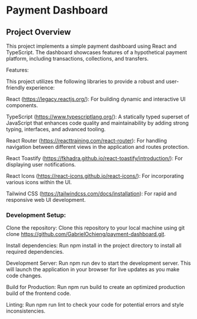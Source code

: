 # Payment Dashboard

## Project Overview

This project implements a simple payment dashboard using React and TypeScript. The dashboard showcases features of a hypothetical payment platform, including transactions, collections, and transfers.

Features:

This project utilizes the following libraries to provide a robust and user-friendly experience:

React (https://legacy.reactjs.org/): For building dynamic and interactive UI components.

TypeScript (https://www.typescriptlang.org/): A statically typed superset of JavaScript that enhances code quality and maintainability by adding strong typing, interfaces, and advanced tooling.

React Router (https://reacttraining.com/react-router): For handling navigation between different views in the application and routes protection.

React Toastify (https://fkhadra.github.io/react-toastify/introduction/): For displaying user notifications.

React Icons (https://react-icons.github.io/react-icons/): For incorporating various icons within the UI.

Tailwind CSS (https://tailwindcss.com/docs/installation): For rapid and responsive web UI development.

### Development Setup:

Clone the repository: Clone this repository to your local machine using git clone https://github.com/GabrielOchieng/payment-dashboard.git.

Install dependencies: Run npm install in the project directory to install all required dependencies.

Development Server: Run npm run dev to start the development server. This will launch the application in your browser for live updates as you make code changes.

Build for Production: Run npm run build to create an optimized production build of the frontend code.

Linting: Run npm run lint to check your code for potential errors and style inconsistencies.
